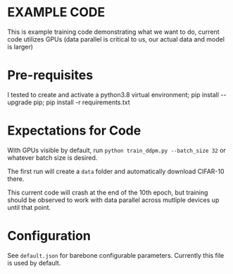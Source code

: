 # EXAMPLE CODE
This is example training code demonstrating what we want to do, current code utilizes GPUs (data parallel is critical to us, our actual data and model is larger)

# Pre-requisites
I tested to create and activate a python3.8 virtual environment; pip install --upgrade pip; pip install -r requirements.txt

# Expectations for Code
With GPUs visible by default, run `python train_ddpm.py --batch_size 32` or whatever batch size is desired.

The first run will create a `data` folder and automatically download CIFAR-10 there.

This current code will crash at the end of the 10th epoch, but training should be observed to work with data parallel across mutliple devices up until that point.


# Configuration
See `default.json` for barebone configurable parameters. Currently this file is used by default.
